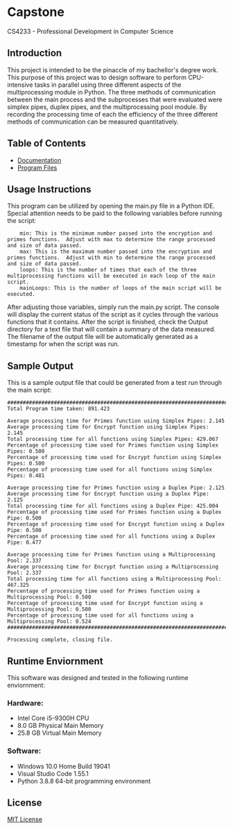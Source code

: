 # Capstone
 CS4233 - Professional Development in Computer Science

## Introduction
This project is intended to be the pinaccle of my bachellor's degree work.  This purpose of this project was to design software to perform CPU-intensive tasks in parallel using three different aspects of the multiprocessing module in Python.  The three methods of communication between the main process and the subprocesses that were evaluated were simplex pipes, duplex pipes, and the multiprocessing pool module.  By recording the processing time of each the efficiency of the three different methods of communication can be measured quantitatively.

## Table of Contents
- [Documentation](Documentation/README.md)
- [Program Files](Program%20Files/README.md)

## Usage Instructions
This program can be utilized by opening the main.py file in a Python IDE.  Special attention needs to be paid to the following variables before running the script:

```
    min: This is the minimum number passed into the encryption and primes functions.  Adjust with max to determine the range processed and size of data passed.
    max: This is the maximum number passed into the encryption and primes functions.  Adjust with min to determine the range processed and size of data passed.
    loops: This is the number of times that each of the three multiprocessing functions will be executed in each loop of the main script.
    mainLoops: This is the number of loops of the main script will be executed.
```

After adjusting those variables, simply run the main.py script.  The console will display the current status of the script as it cycles through the various functions that it contains.  After the script is finished, check the Output directory for a text file that will contain a summary of the data measured.  The filename of the output file will be automatically generated as a timestamp for when the script was run.

## Sample Output
This is a sample output file that could be generated from a test run through the main script:

```
##########################################################################################
Total Program time taken: 891.423

Average processing time for Primes function using Simplex Pipes: 2.145
Average processing time for Encrypt function using Simplex Pipes: 2.145
Total processing time for all functions using Simplex Pipes: 429.067
Percentage of processing time used for Primes function using Simplex Pipes: 0.500
Percentage of processing time used for Encrypt function using Simplex Pipes: 0.500
Percentage of processing time used for all functions using Simplex Pipes: 0.481

Average processing time for Primes function using a Duplex Pipe: 2.125
Average processing time for Encrypt function using a Duplex Pipe: 2.125
Total processing time for all functions using a Duplex Pipe: 425.004
Percentage of processing time used for Primes function using a Duplex Pipe: 0.500
Percentage of processing time used for Encrypt function using a Duplex Pipe: 0.500
Percentage of processing time used for all functions using a Duplex Pipe: 0.477

Average processing time for Primes function using a Multiprocessing Pool: 2.337
Average processing time for Encrypt function using a Multiprocessing Pool: 2.337
Total processing time for all functions using a Multiprocessing Pool: 467.325
Percentage of processing time used for Primes function using a Multiprocessing Pool: 0.500
Percentage of processing time used for Encrypt function using a Multiprocessing Pool: 0.500
Percentage of processing time used for all functions using a Multiprocessing Pool: 0.524
##########################################################################################

Processing complete, closing file.
```

## Runtime Enviornment
This software was designed and tested in the following runtime enviornment:

### Hardware:
- Intel Core i5-9300H CPU
- 8.0 GB Physical Main Memory
- 25.8 GB Virtual Main Memory

### Software:
- Windows 10.0 Home Build 19041
- Visual Studio Code 1.55.1
- Python 3.8.8 64-bit programming environment

## License
[MIT License](LICENSE)

